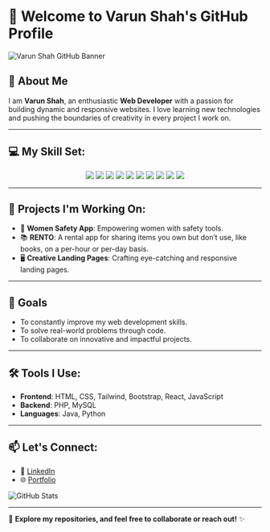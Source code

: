 # 👋 Welcome to Varun Shah's GitHub Profile

![Varun Shah GitHub Banner](https://your-image-link.com/banner.png)

## 🚀 About Me
I am **Varun Shah**, an enthusiastic **Web Developer** with a passion for building dynamic and responsive websites. I love learning new technologies and pushing the boundaries of creativity in every project I work on.

---

## 💻 My Skill Set:
<p align="center">
  <img src="https://img.shields.io/badge/HTML5-E34F26?style=for-the-badge&logo=html5&logoColor=white" />
  <img src="https://img.shields.io/badge/CSS3-1572B6?style=for-the-badge&logo=css3&logoColor=white" />
  <img src="https://img.shields.io/badge/Tailwind_CSS-38B2AC?style=for-the-badge&logo=tailwind-css&logoColor=white" />
  <img src="https://img.shields.io/badge/Bootstrap-563D7C?style=for-the-badge&logo=bootstrap&logoColor=white" />
  <img src="https://img.shields.io/badge/JavaScript-F7DF1E?style=for-the-badge&logo=javascript&logoColor=black" />
  <img src="https://img.shields.io/badge/React-61DAFB?style=for-the-badge&logo=react&logoColor=black" />
  <img src="https://img.shields.io/badge/PHP-777BB4?style=for-the-badge&logo=php&logoColor=white" />
  <img src="https://img.shields.io/badge/MySQL-4479A1?style=for-the-badge&logo=mysql&logoColor=white" />
  <img src="https://img.shields.io/badge/Java-007396?style=for-the-badge&logo=java&logoColor=white" />
  <img src="https://img.shields.io/badge/Python-3776AB?style=for-the-badge&logo=python&logoColor=white" />
</p>

---

## 🌟 Projects I'm Working On:
- 📲 **Women Safety App**: Empowering women with safety tools.
- 📚 **RENTO**: A rental app for sharing items you own but don’t use, like books, on a per-hour or per-day basis.
- 🖥️ **Creative Landing Pages**: Crafting eye-catching and responsive landing pages.

---

## 🎯 Goals
- To constantly improve my web development skills.
- To solve real-world problems through code.
- To collaborate on innovative and impactful projects.

---

## 🛠️ Tools I Use:
- **Frontend**: HTML, CSS, Tailwind, Bootstrap, React, JavaScript
- **Backend**: PHP, MySQL
- **Languages**: Java, Python

---

## 📫 Let's Connect:
- 💼 [LinkedIn](https://linkedin.com/in/your-linkedin-profile)
- 🌐 [Portfolio](https://your-portfolio-link.com)

![GitHub Stats](https://github-readme-stats.vercel.app/api?username=your-username&show_icons=true&theme=radical)

---

🔗 **Explore my repositories, and feel free to collaborate or reach out!** ✨

